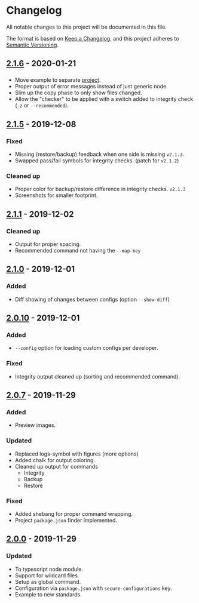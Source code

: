 # Changelog
All notable changes to this project will be documented in this file.

The format is based on [Keep a Changelog](https://keepachangelog.com/en/1.0.0/),
and this project adheres to [Semantic Versioning](https://semver.org/spec/v2.0.0.html).

## [2.1.6] - 2020-01-21
### 
- Move example to separate [project](https://github.com/voltsonic/secure-configurations-example).
- Proper output of error messages instead of just generic node.
- Slim up the copy phase to only show files changed.
- Allow the "checker" to be applied with a switch added to integrity check (`-z` or `--recommended`).

## [2.1.5] - 2019-12-08
### Fixed
- Missing (restore/backup) feedback when one side is missing `v2.1.3`.
- Swapped pass/fail symbols for integrity checks. (patch for `v2.1.2`)

### Cleaned up
- Proper color for backup/restore difference in integrity checks. `v2.1.3`
- Screenshots for smaller footprint.

## [2.1.1] - 2019-12-02
### Cleaned up
- Output for proper spacing.
- Recommended command not having the `--map-key`

## [2.1.0] - 2019-12-01
### Added
- Diff showing of changes between configs (option `--show-diff`)

## [2.0.10] - 2019-12-01
### Added
- `--config` option for loading custom configs per developer.
### Fixed
- Integrity output cleaned up (sorting and recommended command).

## [2.0.7] - 2019-11-29
### Added
- Preview images.

### Updated
- Replaced logs-symbol with figures (more options)
- Added chalk for output coloring.
- Cleaned up output for commands
    - Integrity
    - Backup
    - Restore

### Fixed
- Added shebang for proper command wrapping.
- Project `package.json` finder implemented.

## [2.0.0] - 2019-11-29
### Updated
- To typescript node module. 
- Support for wildcard files.
- Setup as global command.
- Configuration via `package.json` with `secure-configurations` key.
- Example to new standards.

[2.1.6]: https://github.com/voltsonic/secure-configurations/compare/v2.1.5...v2.1.6
[2.1.5]: https://github.com/voltsonic/secure-configurations/compare/v2.1.1...v2.1.5
[2.1.1]: https://github.com/voltsonic/secure-configurations/compare/v2.1.0...v2.1.1
[2.1.0]: https://github.com/voltsonic/secure-configurations/compare/v2.0.10...v2.1.0
[2.0.10]: https://github.com/voltsonic/secure-configurations/compare/v2.0.7...v2.0.10
[2.0.7]: https://github.com/voltsonic/secure-configurations/compare/v2.0.0...v2.0.7
[2.0.0]: https://github.com/voltsonic/secure-configurations/releases/tag/v2.0.0
